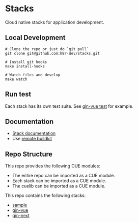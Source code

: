 # Stacks

Cloud native stacks for application development.

## Local Development

```shell
# Clone the repo or just do `git pull`
git clone git@github.com:h8r-dev/stacks.git

# Install git hooks
make install-hooks

# Watch files and develop
make watch
```

## Run test

Each stack has its own test suite.
See [gin-vue test](./official-stack/gin-vue/test/README.md) for example.

## Documentation

- [Stack documentation](https://heighliner.dev/docs/core_features/stacks/overview)
- Use [remote buildkit](https://heighliner.dev/docs/development/buildkit)

## Repo Structure

This repo provides the following CUE modules:

- The entire repo can be imported as a CUE module.
- Each stack can be imported as a CUE module.
- The cuelib can be imported as a CUE module.

This repo contains the following stacks:

- [sample](./official-stack/sample/)
- [gin-vue](./official-stack/gin-vue/)
- [gin-next](./official-stack/gin-next/)
